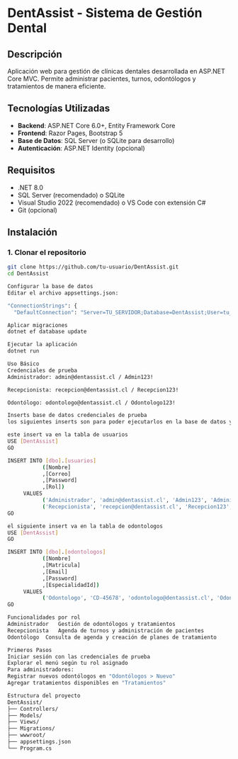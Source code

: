 # DentAssist - Sistema de Gestión Dental

## Descripción
Aplicación web para gestión de clínicas dentales desarrollada en ASP.NET Core MVC. Permite administrar pacientes, turnos, odontólogos y tratamientos de manera eficiente.

## Tecnologías Utilizadas
- **Backend**: ASP.NET Core 6.0+, Entity Framework Core
- **Frontend**: Razor Pages, Bootstrap 5
- **Base de Datos**: SQL Server (o SQLite para desarrollo)
- **Autenticación**: ASP.NET Identity (opcional)

## Requisitos
- .NET 8.0
- SQL Server (recomendado) o SQLite
- Visual Studio 2022 (recomendado) o VS Code con extensión C#
- Git (opcional)

## Instalación

### 1. Clonar el repositorio
```bash
git clone https://github.com/tu-usuario/DentAssist.git
cd DentAssist

Configurar la base de datos
Editar el archivo appsettings.json:

"ConnectionStrings": {
  "DefaultConnection": "Server=TU_SERVIDOR;Database=DentAssist;User=tu_usuario;Password=tu_contraseña;"

Aplicar migraciones
dotnet ef database update

Ejecutar la aplicación
dotnet run

Uso Básico
Credenciales de prueba
Administrador: admin@dentassist.cl / Admin123!

Recepcionista: recepcion@dentassist.cl / Recepcion123!

Odontólogo: odontologo@dentassist.cl / Odontologo123!

Inserts base de datos credenciales de prueba
los siguientes inserts son para poder ejecutarlos en la base de datos y almacenar las credenciales de prueba

este insert va en la tabla de usuarios
USE [DentAssist]
GO

INSERT INTO [dbo].[usuarios]
           ([Nombre]
           ,[Correo]
           ,[Password]
           ,[Rol])
     VALUES
           ('Administrador', 'admin@dentassist.cl', 'Admin123', 'Administrador'),
		   ('Recepcionista', 'recepcion@dentassist.cl', 'Recepcion123', 'Recepcionista')
GO

el siguiente insert va en la tabla de odontologos
USE [DentAssist]
GO

INSERT INTO [dbo].[odontologos]
           ([Nombre]
           ,[Matricula]
           ,[Email]
           ,[Password]
           ,[EspecialidadId])
     VALUES
           ('Odontologo', 'CD-45678', 'odontologo@dentassist.cl', 'Odontologo123', 1)
GO

Funcionalidades por rol
Administrador	Gestión de odontólogos y tratamientos
Recepcionista	Agenda de turnos y administración de pacientes
Odontólogo	Consulta de agenda y creación de planes de tratamiento

Primeros Pasos
Iniciar sesión con las credenciales de prueba
Explorar el menú según tu rol asignado
Para administradores:
Registrar nuevos odontólogos en "Odontólogos > Nuevo"
Agregar tratamientos disponibles en "Tratamientos"

Estructura del proyecto
DentAssist/
├── Controllers/       
├── Models/           
├── Views/           
├── Migrations/        
├── wwwroot/           
├── appsettings.json   
└── Program.cs         
